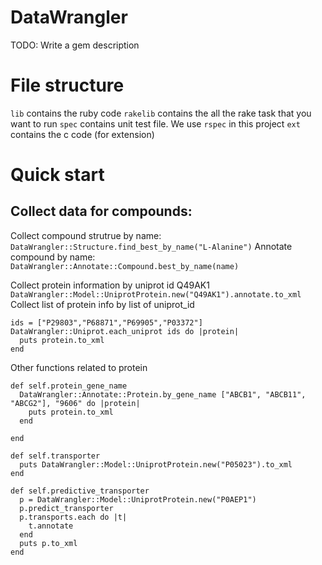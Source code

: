 # DataWrangler

TODO: Write a gem description

# File structure
`lib` contains the ruby code 
`rakelib` contains the all the rake task that you want to run
`spec` contains unit test file. We use `rspec` in this project
`ext` contains the c code (for extension)




# Quick start
## Collect data for compounds:
Collect compound strutrue by name:
`DataWrangler::Structure.find_best_by_name("L-Alanine")`
Annotate compound by name:
`DataWrangler::Annotate::Compound.best_by_name(name)`

Collect protein information by uniprot id Q49AK1
`DataWrangler::Model::UniprotProtein.new("Q49AK1").annotate.to_xml`
Collect list of protein info by list of uniprot_id
```
ids = ["P29803","P68871","P69905","P03372"]
DataWrangler::Uniprot.each_uniprot ids do |protein|
  puts protein.to_xml
end
```
Other functions related to protein
```
def self.protein_gene_name
  DataWrangler::Annotate::Protein.by_gene_name ["ABCB1", "ABCB11", "ABCG2"], "9606" do |protein|
    puts protein.to_xml
  end

end

def self.transporter
  puts DataWrangler::Model::UniprotProtein.new("P05023").to_xml
end

def self.predictive_transporter
  p = DataWrangler::Model::UniprotProtein.new("P0AEP1")
  p.predict_transporter
  p.transports.each do |t|
    t.annotate
  end
  puts p.to_xml
end
```


